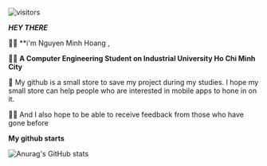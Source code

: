 
![visitors](https://visitor-badge.laobi.icu/badge?page_id=minhhoang-00.visitor-badge)

***HEY THERE*** 


:technologist: **i'm Nguyen Minh Hoang , 

:man_student: **A Computer Engineering Student on Industrial University Ho Chi Minh City**

:department_store: My github is a small store to save my project during my studies. I hope my small store can help people who are interested in mobile apps to hone in on it.

:raising_hand_man:  And I also hope to be able to receive feedback from those who have gone before 





**My github starts**

![Anurag's GitHub stats](https://github-readme-stats.vercel.app/api?username=minhhoang-00&show_icons=true&theme=radical)

